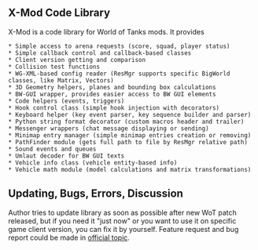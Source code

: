 ## X-Mod Code Library

X-Mod is a code library for World of Tanks mods. It provides

	* Simple access to arena requests (score, squad, player status)
	* Simple callback control and callback-based classes
	* Client version getting and comparison
	* Collision test functions
	* WG-XML-based config reader (ResMgr supports specific BigWorld classes, like Matrix, Vectors)
	* 3D Geometry helpers, planes and bounding box calculations
	* BW-GUI wrapper, provides easier access to BW GUI elements
	* Code helpers (events, triggers)
	* Hook control class (simple hook injection with decorators)
	* Keyboard helper (key event parser, key sequence builder and parser)
	* Python string format decorator (custom macros header and trailer)
	* Messenger wrappers (chat message displaying or sending)
	* Minimap entry manager (simple minimap entries creation or removing)
	* PathFinder module (gets full path to file by ResMgr relative path)
	* Sound events and queues
	* Umlaut decoder for BW GUI texts
	* Vehicle info class (vehicle entity-based info)
	* Vehicle math module (model calculations and matrix transformations)

## Updating, Bugs, Errors, Discussion

Author tries to update library as soon as possible after new WoT patch released, but if you need it "just now" or
you want to use it on specific game client version, you can fix it by yourself. Feature request and bug report
could be made in [official topic]().
